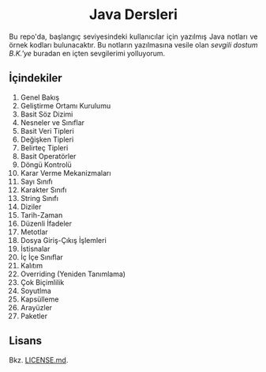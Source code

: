 <h1 align="center">Java Dersleri</h1>
</div>
<div style="text-align: justify">Bu repo'da, başlangıç seviyesindeki kullanıcılar için yazılmış Java notları ve örnek kodları bulunacaktır. Bu notların yazılmasına vesile olan <i>sevgili dostum B.K.'ye</i> buradan en içten sevgilerimi yolluyorum.</div>

## İçindekiler

1. Genel Bakış
2. Geliştirme Ortamı Kurulumu
3. Basit Söz Dizimi
4. Nesneler ve Sınıflar
5. Basit Veri Tipleri
6. Değişken Tipleri
7. Belirteç Tipleri
8. Basit Operatörler
9. Döngü Kontrolü
10. Karar Verme Mekanizmaları
11. Sayı Sınıfı
12. Karakter Sınıfı
13. String Sınıfı
14. Diziler
15. Tarih-Zaman
16. Düzenli İfadeler
17. Metotlar
18. Dosya Giriş-Çıkış İşlemleri
19. İstisnalar
20. İç İçe Sınıflar
21. Kalıtım
22. Overriding (Yeniden Tanımlama)
23. Çok Biçimlilik
24. Soyutlma
25. Kapsülleme
26. Arayüzler
27. Paketler

## Lisans

Bkz. [LICENSE.md](./LICENSE.md).
